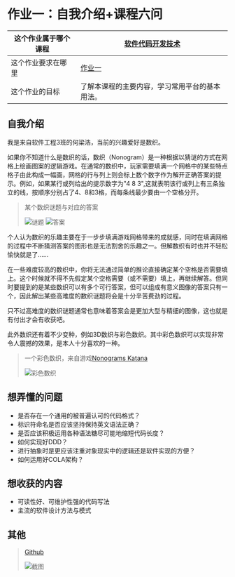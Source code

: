# 作业一：自我介绍+课程六问

|这个作业属于哪个课程   |[软件代码开发技术](https://edu.cnblogs.com/campus/gdgy/2022softwarecodedevelopmenttechnology)      |
|--------------------|-------------------------------------------------------------------------------------------------|
|这个作业要求在哪里     |[作业一](https://edu.cnblogs.com/campus/gdgy/2022softwarecodedevelopmenttechnology/homework/12493)|
|这个作业的目标         |了解本课程的主要内容，学习常用平台的基本用法。                                                         |

## 自我介绍

我是来自软件工程3班的何梁浩，当前的兴趣爱好是数织。

如果你不知道什么是数织的话，数织（Nonogram）是一种根据以猜谜的方式在网格上绘画图案的逻辑游戏。在通常的数织中，玩家需要填满一个网格中的某些特点格子由此构成一幅画，网格的行与列上则会标上数个数字作为解开正确答案的提示。例如，如果某行或列给出的提示数字为"4 8 3",这就表明该行或列上有三条独立的线，按顺序分别占了4、8和3格，而每条线最少要由一个空格分开。

>某个数织谜题与对应的答案
>
>![谜题](https://upload.wikimedia.org/wikipedia/commons/thumb/7/75/Paint_by_Number_Example.png/250px-Paint_by_Number_Example.png)
>![答案](https://upload.wikimedia.org/wikipedia/commons/thumb/5/54/Paint_by_Number_solution.png/250px-Paint_by_Number_solution.png)

个人认为数织的乐趣主要在于一步步填满游戏网格带来的成就感，同时在填满网格的过程中不断猜测答案的图形也是无法割舍的乐趣之一。但解数织有时也并不轻松愉快就是了……

在一些难度较高的数织中，你将无法通过简单的推论直接确定某个空格是否需要填上。这个时候就不得不先假定某个空格需要（或不需要）填上，再继续解答。但同时要提到的是某些数织可以有多个可行答案，但可以组成有意义图像的答案只有一个，因此解出某些高难度的数织谜题将会是十分辛苦费劲的过程。

只不过高难度的数织谜题通常也意味着答案会是更加大型与精细的图像，这也就是有付出才会有收获吧。

此外数织还有着不少变种，例如3D数织与彩色数织。其中彩色数织可以实现非常令人震撼的效果，是本人十分喜欢的一种。

>一个彩色数织，来自游戏[Nonograms Katana](https://nonograms-katana.com/)
>
>![彩色数织](https://nonograms-katana.com/media/sc02.jpg)

## 想弄懂的问题

- 是否存在一个通用的被普遍认可的代码格式？
- 标识符命名是否应该坚持保持英文语法正确？
- 是否应该积极运用各种语法糖尽可能地缩短代码长度？
- 如何实现好DDD？
- 进行抽象时是更应该注重对象现实中的逻辑还是软件实现的方便？
- 如何运用好COLA架构？

## 想收获的内容

- 可读性好、可维护性强的代码写法
- 主流的软件设计方法与模式

## 其他

>[Github](https://github.com/B9E83DA8)
>
>![截图]()
